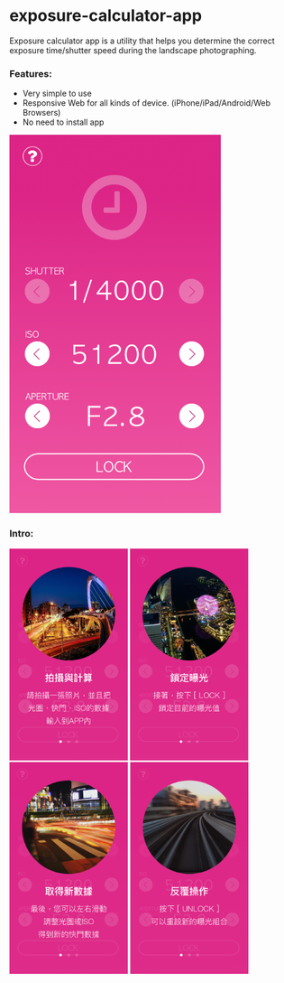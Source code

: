 # exposure-calculator-app
Exposure calculator app is a utility that helps you determine the correct exposure time/shutter speed during the landscape photographing.

### Features:
- Very simple to use
- Responsive Web for all kinds of device. (iPhone/iPad/Android/Web Browsers)
- No need to install app

<img src="https://raw.githubusercontent.com/justin3737/exposure-calculator-app/ecf147e4f30060da06fc6d42e0e6a3fd500f796a/src/assets/sketch/main.png" width="375">

### Intro:
<img src="https://raw.githubusercontent.com/justin3737/exposure-calculator-app/ecf147e4f30060da06fc6d42e0e6a3fd500f796a/src/assets/sketch/intro.png" width="210">
<img src="https://raw.githubusercontent.com/justin3737/exposure-calculator-app/ecf147e4f30060da06fc6d42e0e6a3fd500f796a/src/assets/sketch/intro%202.png" width="210">
<img src="https://raw.githubusercontent.com/justin3737/exposure-calculator-app/ecf147e4f30060da06fc6d42e0e6a3fd500f796a/src/assets/sketch/intro%203.png" width="210">
<img src="https://raw.githubusercontent.com/justin3737/exposure-calculator-app/ecf147e4f30060da06fc6d42e0e6a3fd500f796a/src/assets/sketch/intro%204.png" width="210">
